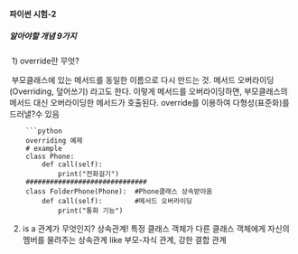 #### 파이썬 시험-2 

##### 알아야할 개념 9가지

​    1) override란 무엇?

​         부모클래스에 있는 메서드를 동일한 이름으로 다시 만드는 것. 메서드 오버라이딩(Overriding, 덮어쓰기) 라고도 한다. 이렇게 메서드를 오버라이딩하면, 부모클래스의 메서드 대신 오버라이딩한 메서드가 호출된다. override를 이용하여 다형성(표준화)를 드러낼?수 있음

``` 
    ```python
    overriding 예제
    # example
    class Phone:
        def call(self):
            print("전화걸기")
    ##############################
    class FolderPhone(Phone):  #Phone클래스 상속받아옴
        def call(self):        #메서드 오버라이딩
            print("통화 기능")
  ```
    
  2) is a 관계가 무엇인지?
      상속관계!
      특정 클래스 객체가 다른 클래스 객체에게 자신의 멤버를 물려주는 상속관계
      like 부모-자식 관계, 강한 결합 관계
```

